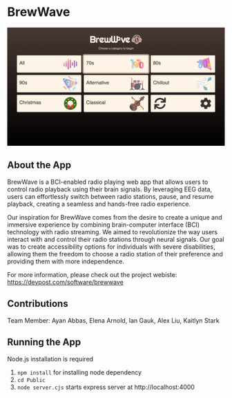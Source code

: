 # BrewWave

![Alt text](https://github.com/acl-24/BrewWave/blob/main/Assets/Screen_Shot_2023-11-18_at_11.27.30_PM.png)

## About the App
BrewWave is a BCI-enabled radio playing web app that allows users to control radio playback using their brain signals. By leveraging EEG data, users can effortlessly switch between radio stations, pause, and resume playback, creating a seamless and hands-free radio experience.

Our inspiration for BrewWave comes from the desire to create a unique and immersive experience by combining brain-computer interface (BCI) technology with radio streaming. We aimed to revolutionize the way users interact with and control their radio stations through neural signals. Our goal was to create accessibility options for individuals with severe disabilities, allowing them the freedom to choose a radio station of their preference and providing them with more independence.

For more information, please check out the project webiste: https://devpost.com/software/brewwave

## Contributions
Team Member: Ayan Abbas, Elena Arnold, Ian Gauk, Alex Liu, Kaitlyn Stark

## Running the App
Node.js installation is required
1. `npm install` for installing node dependency
2. `cd Public` 
3. `node server.cjs` starts express server at http://localhost:4000
   
